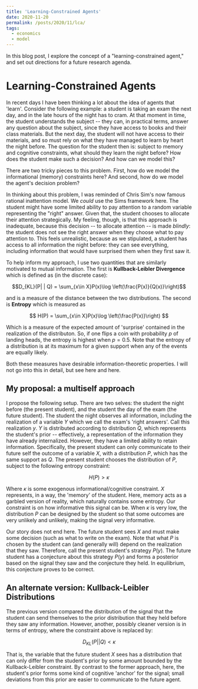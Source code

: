 ```yaml
---
title: 'Learning-Constrained Agents'
date: 2020-11-20
permalink: /posts/2020/11/lca/
tags:
  - economics
  - model
---
```


In this blog post, I explore the concept of a "learning-constrained agent," and set out directions for a future research agenda.

Learning-Constrained Agents
======

In recent days I have been thinking a lot about the idea of agents that 'learn'. Consider the following example: a student is taking an exam the next day, and in the late hours of the night has to cram. At that moment in time, the student understands the subject -- they can, in practical terms, answer any question about the subject, since they have access to books and their class materials. But the next day, the student will not have access to their materials, and so must rely on what they have managed to learn by heart the night before. The question for the student then is: subject to memory and cognitive constraints, what should they learn the night before? How does the student make such a decision? And how can we model this? 

There are two tricky pieces to this problem. First, how do we model the informational (memory) constraints here? And second, how do we model the agent's decision problem? 

In thinking about this problem, I was reminded of Chris Sim's now famous rational inattention model. We *could* use the Sims framework here. The student might have some limited ability to pay attention to a random variable representing the "right" answer. Given that, the student chooses to allocate their attention strategically. My feeling, though, is that this approach is inadequate, because this decision -- to allocate attention -- is made *blindly*: the student does not see the right answer when they choose what to pay attention to. This feels unrealistic, because as we stipulated, a student has access to all information the night before: they can see everything, including information that would have surprised them when they first saw it.

To help inform my approach, I use two quantities that are similarly motivated to mutual information. The first is **Kullback-Leibler Divergence** which is defined as (in the discrete case):

$$D_{KL}(P| | Q) = \sum_{x\in X}P(x)\log \left(\frac{P(x)}{Q(x)}\right)$$

and is a measure of the distance between the two distributions. The second is **Entropy** which is measured as

$$
H(P) = \sum_{x\in X}P(x)\log \left(\frac{P(x)}\right)
$$

Which is a measure of the expected amount of 'surprise' contained in the realization of the distributon. So, if one flips a coin with probability $p$ of landing heads, the entropy is highest when $p=0.5$. Note that the entropy of a distribution is at its maximum for a given support when any of the events are equally likely.

Both these measures have desirable information-theoretic properties. I will not go into this in detail, but see here and here.

My proposal: a multiself approach 
---------------------------

I propose the following setup. There are two selves: the student the night before (the present student), and the student the day of the exam (the future student). The student the night observes all information, including the realization of a variable $Y$ which we call the exam's 'right answers'. Call this realization $y$. $Y$ is distributed according to distribution $Q$, which represents the student's prior -- effectively, a representation of the information they have already internalized. However, they have a limited ability to retain information. Specifically, the present student can only communicate to their future self the outcome of a variable $X$, with a distribution $P$, which has the same support as $Q$. The present student chooses the distribution of $P$, subject to the following entropy constraint:

$$H(P)> \kappa$$

Where $\kappa$ is some exogenous informational/cognitive constraint. $X$ represents, in a way, the 'memory' of the student. Here, memory acts as a garbled version of reality, which naturally contains some entropy. Our constraint is on how informative this signal can be. When $\kappa$ is very low, the distribution $P$ can be designed by the student so that some outcomes are very unlikely and unlikely, making the signal very informative.

Our story does not end here. The future student sees $X$ and must make some decision (such as what to write on the exam). Note that what $P$ is chosen by the student can (and generally will) depend on the realization that they saw. Therefore, call the present student's strategy $P(y)$. The future student has a conjecture about this strategy $P(y)$ and forms a posterior based on the signal they saw and the conjecture they held. In equilibrium, this conjecture proves to be correct.

An alternate version: Kullback-Leibler Distributions
-----------------

The previous version compared the distribution of the signal that the student can send themselves to the prior distribution that they held before they saw any information. However, another, possibly cleaner version is in terms of entropy, where the constraint above is replaced by:

$$D_{KL}(P| | Q)< \kappa$$

That is, the variable that the future student $X$ sees has a distribution that can only differ from the student's prior by some amount bounded by the Kullback-Leibler constraint. By contrast to the former approach, here, the student's prior forms some kind of cognitive 'anchor' for the signal; small deviations from this prior are easier to communicate to the future agent.

